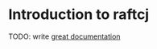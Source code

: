 # Introduction to raftcj

TODO: write [great documentation](http://jacobian.org/writing/what-to-write/)

